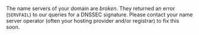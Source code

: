 The name servers of your domain are *broken*. They returned an error 
(`SERVFAIL`) to our queries for a DNSSEC signature. Please contact  your 
name server operator (often your hosting provider and/or registrar) to fix 
this soon.
